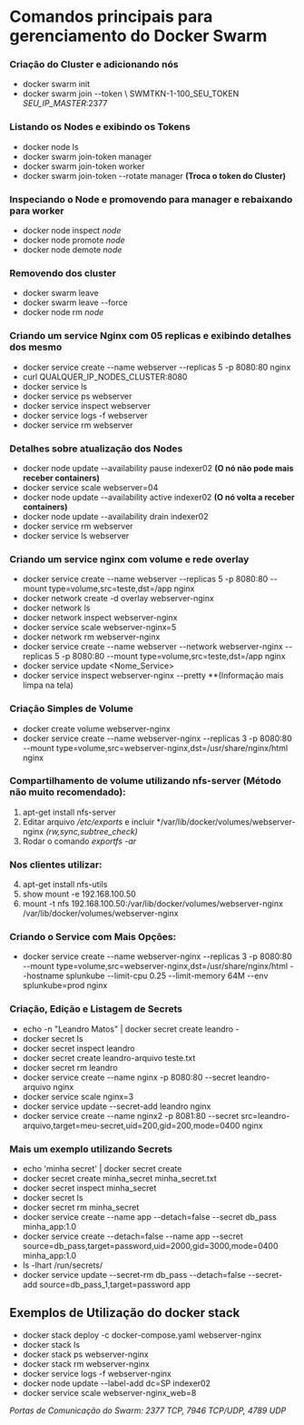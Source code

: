 
# Comandos principais para gerenciamento do Docker Swarm

### Criação do Cluster e adicionando nós
* docker swarm init
* docker swarm join --token \ SWMTKN-1-100_SEU_TOKEN *SEU_IP_MASTER*:2377

### Listando os Nodes e exibindo os Tokens
* docker node ls
* docker swarm join-token manager
* docker swarm join-token worker
* docker swarm join-token --rotate manager **(Troca o token do Cluster)**

### Inspeciando o Node e promovendo para manager e rebaixando para worker
* docker node inspect *node*
* docker node promote *node*
* docker node demote  *node*

### Removendo dos cluster
* docker swarm leave
* docker swarm leave --force
* docker node rm *node*

### Criando um service Nginx com 05 replicas e exibindo detalhes dos mesmo
* docker service create --name webserver --replicas 5 -p 8080:80  nginx
* curl QUALQUER_IP_NODES_CLUSTER:8080
* docker service ls
* docker service ps webserver
* docker service inspect webserver
* docker service logs -f webserver
* docker service rm webserver

### Detalhes sobre atualização dos Nodes
* docker node update --availability pause indexer02 **(O nó não pode mais receber containers)**
* docker service scale webserver=04
* docker node update --availability active indexer02 **(O nó volta a receber containers)**
* docker node update --availability drain indexer02
* docker service rm webserver
* docker service ls webserver

### Criando um service nginx com volume e rede overlay
* docker service create --name webserver --replicas 5 -p 8080:80 --mount type=volume,src=teste,dst=/app  nginx
* docker network create -d overlay webserver-nginx
* docker network ls
* docker network inspect webserver-nginx
* docker service scale webserver-nginx=5
* docker network rm webserver-nginx
* docker service create --name webserver --network webserver-nginx --replicas 5 -p 8080:80 --mount type=volume,src=teste,dst=/app  nginx
* docker service update <OPCOES> <Nome_Service> 
* docker service inspect webserver-nginx --pretty **(Informação mais limpa na tela)

### Criação Simples de Volume
* docker create volume webserver-nginx
* docker service create --name webserver-nginx --replicas 3 -p 8080:80 --mount type=volume,src=webserver-nginx,dst=/usr/share/nginx/html nginx

### Compartilhamento de volume utilizando nfs-server (Método não muito recomendado):
1. apt-get install nfs-server
2. Editar arquivo */etc/exports* e incluir */var/lib/docker/volumes/webserver-nginx *(rw,sync,subtree_check)*
3. Rodar o comando *exportfs -ar*

### Nos clientes utilizar:
4. apt-get install nfs-utils
5. show mount -e 192.168.100.50
6. mount -t nfs 192.168.100.50:/var/lib/docker/volumes/webserver-nginx /var/lib/docker/volumes/webserver-nginx

### Criando o Service com Mais Opções:
* docker service create --name webserver-nginx --replicas 3 -p 8080:80 --mount type=volume,src=webserver-nginx,dst=/usr/share/nginx/html --hostname splunkube --limit-cpu 0.25 --limit-memory 64M --env splunkube=prod nginx

### Criação, Edição e Listagem de Secrets
* echo -n "Leandro Matos" | docker secret create leandro -
* docker secret ls
* docker secret inspect leandro
* docker secret create leandro-arquivo teste.txt
* docker secret rm leandro
* docker service create --name nginx -p 8080:80 --secret leandro-arquivo nginx
* docker service scale nginx=3
* docker service update --secret-add leandro nginx
* docker service create --name nginx2 -p 8081:80 --secret src=leandro-arquivo,target=meu-secret,uid=200,gid=200,mode=0400 nginx

### Mais um exemplo utilizando Secrets
* echo 'minha secret' | docker secret create 
* docker secret create minha_secret minha_secret.txt
* docker secret inspect minha_secret
* docker secret ls
* docker secret rm minha_secret
* docker service create --name app --detach=false --secret db_pass  minha_app:1.0
* docker service create --detach=false --name app --secret source=db_pass,target=password,uid=2000,gid=3000,mode=0400 minha_app:1.0
* ls -lhart /run/secrets/
* docker service update --secret-rm db_pass --detach=false --secret-add source=db_pass_1,target=password app

## Exemplos de Utilização do docker stack
* docker stack deploy -c docker-compose.yaml webserver-nginx
* docker stack ls
* docker stack ps webserver-nginx
* docker stack rm webserver-nginx
* docker service logs -f webserver-nginx
* docker node update --label-add dc=SP indexer02
* docker service scale webserver-nginx_web=8

*Portas de Comunicação do Swarm: 2377 TCP, 7946 TCP/UDP, 4789 UDP*

